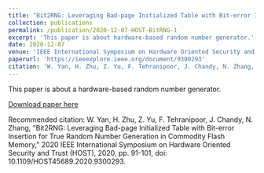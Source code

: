 ```yaml
---
title: "Bit2RNG: Leveraging Bad-page Initialized Table with Bit-error Insertion for True Random Number Generation in Commodity Flash Memory"
collection: publications
permalink: /publication/2020-12-07-HOST-BitRNG-1
excerpt: 'This paper is about hardware-based random number generator.'
date: 2020-12-07
venue: 'IEEE International Symposium on Hardware Oriented Security and Trust'
paperurl: 'https://ieeexplore.ieee.org/document/9300293'
citation: 'W. Yan, H. Zhu, Z. Yu, F. Tehranipoor, J. Chandy, N. Zhang, "Bit2RNG: Leveraging Bad-page Initialized Table with Bit-error Insertion for True Random Number Generation in Commodity Flash Memory," 2020 IEEE International Symposium on Hardware Oriented Security and Trust (HOST), 2020, pp. 91-101, doi: 10.1109/HOST45689.2020.9300293.'
---
```

This paper is about a hardware-based random number generator.

[Download paper here](https://ieeexplore.ieee.org/document/9300293)

Recommended citation: W. Yan, H. Zhu, Z. Yu, F. Tehranipoor, J. Chandy, N. Zhang, "Bit2RNG: Leveraging Bad-page Initialized Table with Bit-error Insertion for True Random Number Generation in Commodity Flash Memory," 2020 IEEE International Symposium on Hardware Oriented Security and Trust (HOST), 2020, pp. 91-101, doi: 10.1109/HOST45689.2020.9300293.
